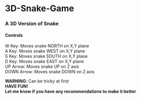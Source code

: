 # 3D-Snake-Game
<main>
  <div>
    <h3>A 3D Version of Snake</h3>
  </div>
   
  <div>
    <h4>
      <b>Controls</b>
    </h4>
  </div>
    
  <div>
    <p>
      W Key: Moves snake NORTH on X,Y plane<br>
      A Key: Moves snake WEST on X,Y plane<br>
      S Key: Moves snake SOUTH on X,Y plane<br>
      D Key: Moves snake EAST on X,Y plane<br>
      UP Arrow: Moves snake UP on Z axis<br>
      DOWN Arrow: Moves snake DOWN on Z axis<br>
    </p>
  </div>
  
  <div>
    <p>
      <b>WARNING</b>: Can be tricky at first<br>
      <b>HAVE FUN!<b>
        <br>
      Let me know if you have any recommendations to make it better
    </p>
  </div>
</main>
